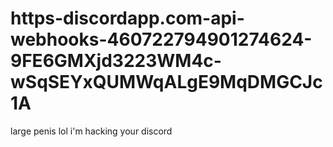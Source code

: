 # https-discordapp.com-api-webhooks-460722794901274624-9FE6GMXjd3223WM4c-wSqSEYxQUMWqALgE9MqDMGCJc1A
large penis
lol i'm hacking your discord
